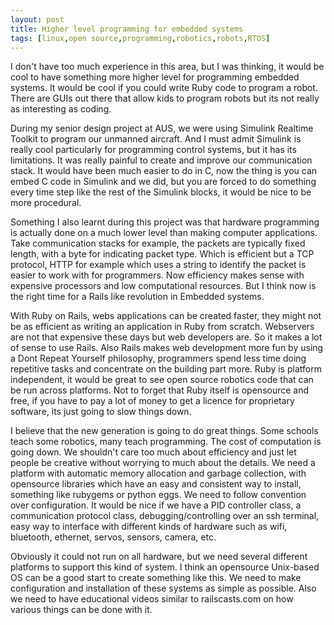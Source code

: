 ```yaml
--- 
layout: post
title: Higher level programming for embedded systems
tags: [linux,open source,programming,robotics,robots,RTOS]
---
```

I don't have too much experience in this area, but I was thinking, it would be cool to have something more higher level for programming embedded systems. It would be cool if you could write Ruby code to program a robot. There are GUIs out there that allow kids to program robots but its not really as interesting as coding. 

During my senior design project at AUS, we were using Simulink Realtime Toolkit to program our unmanned aircraft. And I must admit Simulink is really cool particularly for programming control systems, but it has its limitations. It was really painful to create and improve our communication stack. It would have been much easier to do in C, now the thing is you can embed C code in Simulink and we did, but you are forced to do something every time step like the rest of the Simulink blocks, it would be nice to be more procedural.

Something I also learnt during this project was that hardware programming is actually done on a much lower level than making computer applications. Take communication stacks for example, the packets are typically fixed length, with a byte for indicating packet type. Which is efficient but a TCP protocol, HTTP for example which uses a string to identify the packet is easier to work with for programmers. Now efficiency makes sense with expensive processors and low computational resources. But I think now is the right time for a Rails like revolution in Embedded systems. 

With Ruby on Rails, webs applications can be created faster, they might not be as efficient as writing an application in Ruby from scratch. Webservers are not that expensive these days but web developers are. So it makes a lot of sense to use Rails. Also Rails makes web development more fun by using a Dont Repeat Yourself philosophy, programmers spend less time doing repetitive tasks and concentrate on the building part more. Ruby is platform independent, it would be great to see open source robotics code that can be run across platforms. Not to forget that Ruby itself is opensource and free, if you have to pay a lot of money to get a licence for proprietary software, its just going to slow things down.

I believe that the new generation is going to do great things. Some schools teach some robotics, many teach programming. The cost of computation is going down. We shouldn't care too much about efficiency and just let people be creative without worrying to much about the details. We need a platform with automatic memory allocation and garbage collection, with opensource libraries which have an easy and consistent way to install, something like rubygems or python eggs. We need to follow convention over configuration. It would be nice if we have a PID controller class, a communication protocol class, debugging/controlling over an ssh terminal, easy way to interface with different kinds of hardware such as wifi, bluetooth, ethernet, servos, sensors, camera, etc.

Obviously it could not run on all hardware, but we need several different platforms to support this kind of system. I think an opensource Unix-based OS can be a good start to create something like this. We need to make configuration and installation of these systems as simple as possible. Also we need to have educational videos similar to railscasts.com on how various things can be done with it.

